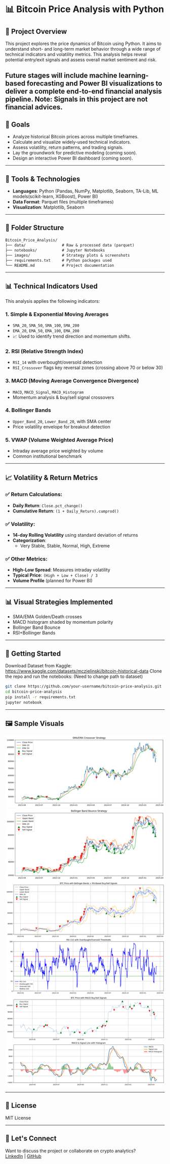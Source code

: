 # 📊 Bitcoin Price Analysis with Python

## 🧠 Project Overview

This project explores the price dynamics of Bitcoin using Python. It aims to understand short- and long-term market behavior through a wide range of technical indicators and volatility metrics. This analysis helps reveal potential entry/exit signals and assess overall market sentiment and risk.

Future stages will include machine learning-based forecasting and Power BI visualizations to deliver a complete end-to-end financial analysis pipeline.
Note: Signals in this project are not financial advices.
---

## 🎯 Goals

- Analyze historical Bitcoin prices across multiple timeframes.
- Calculate and visualize widely-used technical indicators.
- Assess volatility, return patterns, and trading signals.
- Lay the groundwork for predictive modeling (coming soon).
- Design an interactive Power BI dashboard (coming soon).

---

## 🧰 Tools & Technologies

- **Languages**: Python (Pandas, NumPy, Matplotlib, Seaborn, TA-Lib, ML models(scikit-learn, XGBoost), Power BI)
- **Data Format**: Parquet files (multiple timeframes)
- **Visualization**: Matplotlib, Seaborn

---

## 📁 Folder Structure

```
Bitcoin_Price_Analysis/
├── data/                # Raw & processed data (parquet)
├── notebooks/           # Jupyter Notebooks
├── images/              # Strategy plots & screenshots
├── requirements.txt     # Python packages used
└── README.md            # Project documentation
```

---

## 📊 Technical Indicators Used

This analysis applies the following indicators:

### 1. **Simple & Exponential Moving Averages**
- `SMA_20`, `SMA_50`, `SMA_100`, `SMA_200`
- `EMA_20`, `EMA_50`, `EMA_100`, `EMA_200`
- 📈 Used to identify trend direction and momentum shifts.

### 2. **RSI (Relative Strength Index)**
- `RSI_14` with overbought/oversold detection
- `RSI_Crossover` flags key reversal zones (crossing above 70 or below 30)

### 3. **MACD (Moving Average Convergence Divergence)**
- `MACD`, `MACD_Signal`, `MACD_Histogram`
- Momentum analysis & buy/sell signal crossovers

### 4. **Bollinger Bands**
- `Upper_Band_20`, `Lower_Band_20`, with SMA center
- Price volatility envelope for breakout detection

### 5. **VWAP (Volume Weighted Average Price)**
- Intraday average price weighted by volume
- Common institutional benchmark

---

## 📈 Volatility & Return Metrics

### ✅ Return Calculations:
- **Daily Return**: `Close.pct_change()`
- **Cumulative Return**: `(1 + Daily_Return).cumprod()`

### ✅ Volatility:
- **14-day Rolling Volatility** using standard deviation of returns
- **Categorization**:
  - Very Stable, Stable, Normal, High, Extreme

### ✅ Other Metrics:
- **High-Low Spread**: Measures intraday volatility
- **Typical Price**: `(High + Low + Close) / 3`
- **Volume Profile** (planned for Power BI)

---

## 📊 Visual Strategies Implemented

- SMA/EMA Golden/Death crosses
- MACD histogram shaded by momentum polarity
- Bollinger Band Bounce
- RSI+Bollinger Bands

---


## 🚀 Getting Started

Download Dataset from Kaggle: https://www.kaggle.com/datasets/mczielinski/bitcoin-historical-data
Clone the repo and run the notebooks: (Need to change path to dataset)

```bash
git clone https://github.com/your-username/bitcoin-price-analysis.git
cd bitcoin-price-analysis
pip install -r requirements.txt
jupyter notebook
```

---

## 🖼 Sample Visuals

![SMA/EMA-Golden and Death Crosses](images/SMA-EMA-Cross.png)
![Bollinger Bands](images/BollingerBands.png)
![RSI + Bollinger Bands](images/RSI-BollingerBands.png)
![MACD](images/MACD.png)

---

## 📜 License

MIT License

---

## 🤝 Let's Connect

Want to discuss the project or collaborate on crypto analytics?  
[LinkedIn](https://www.linkedin.com/in/movahed-abdolahi/) | [GitHub](https://github.com/movahed-abdolahi)
